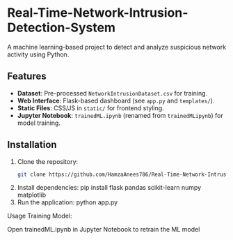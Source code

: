 # Real-Time-Network-Intrusion-Detection-System 

A machine learning-based project to detect and analyze suspicious network activity using Python.  

## Features  
- **Dataset**: Pre-processed `NetworkIntrusionDataset.csv` for training.  
- **Web Interface**: Flask-based dashboard (see `app.py` and `templates/`).  
- **Static Files**: CSS/JS in `static/` for frontend styling.  
- **Jupyter Notebook**: `trainedML.ipynb` (renamed from `trainedMLipynb`) for model training.  

## Installation  
1. Clone the repository:  
   ```bash
   git clone https://github.com/HamzaAnees786/Real-Time-Network-Intrusion-Detection-System.git

2. Install dependencies:
   pip install flask pandas scikit-learn numpy matplotlib
3. Run the application:
   python app.py

Usage
Training Model:

Open trainedML.ipynb in Jupyter Notebook to retrain the ML model
